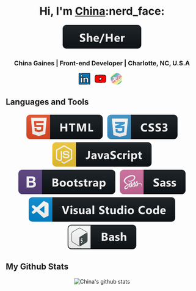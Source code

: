 <div align=center>

<h1>Hi, I'm <a href="www.mschinagaines.github.io">China</a>:nerd_face:</h1>

</div>

<div align=center><img src="/pics/sheher.svg" alt="pronouns"></div>

<h3 align=center>China Gaines | Front-end Developer | Charlotte, NC, U.S.A</h3>

 <p align='center'>
    <!-- Linked-in Icon-- accedited to Freepik on flaticon.com-->
    <a href="https://www.linkedin.com/in/chinagaines/"><img height="30" src="/pics/linkedin.png"></a>&nbsp;&nbsp;
    <!-- Youtube Icon-- accredited to Freepik on flaticon.com-->
    <a href="www.youtube.com"><img height="30" src="/pics/youtube.png"></a>&nbsp;&nbsp;
    <!-- Dev.to Icon -->
    <a href="https://dev.to/mschinagaines"><img height="30" src="/pics/devto.png"></a>&nbsp;&nbsp;
 </p>

<!-- Languages and Tools > -->
## Languages and Tools 

<p align="center">
  <!-- Icons accedited to https://github.com/MikeCodesDotNET/ColoredBadges . Please follow Mike! -->
  <img src="/pics/html.svg" alt="html" style="vertical-align:top; margin:4px">    
  <img src="/pics/css3.svg" alt="css" style="vertical-align:top; margin:4px">
  <img src="/pics/js.svg" alt="javascript" style="vertical-align:top; margin:4px">
  <img src="/pics/bootstrap.svg" alt="bootstrap" style="vertical-align:top; margin:4px">
  <img src="/pics/sass.svg" alt="sass" style="vertical-align:top; margin:4px">
  <img src="/pics/vscode.svg" alt="vscode" style="vertical-align:top; margin:4px">
  <img src="/pics/bash.svg" alt="gitbash" style="vertical-align:top; margin:4px">

 
</p>

## My Github Stats
<div align=center>

![China's github stats](https://github-readme-stats.vercel.app/api?username=mschinagaines&show_icons=true&theme=tokyonight)
</div>